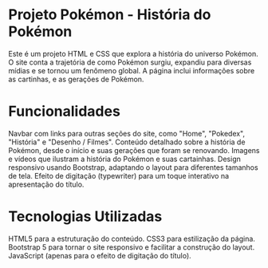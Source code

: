 # Projeto Pokémon - História do Pokémon
Este é um projeto  HTML e CSS que explora a história do universo Pokémon. O site conta a trajetória de como Pokémon surgiu, expandiu para diversas mídias e se tornou um fenômeno global. A página inclui informações sobre as cartinhas, e as gerações de Pokémon.

# Funcionalidades
Navbar com links para outras seções do site, como "Home", "Pokedex", "História" e "Desenho / Filmes".
Conteúdo detalhado sobre a história de Pokémon, desde o início e suas gerações que foram se renovando.
Imagens e vídeos que ilustram a história do Pokémon e suas cartainhas.
Design responsivo usando Bootstrap, adaptando o layout para diferentes tamanhos de tela.
Efeito de digitação (typewriter) para um toque interativo na apresentação do título.


# Tecnologias Utilizadas
HTML5 para a estruturação do conteúdo.
CSS3 para estilização da página.
Bootstrap 5 para tornar o site responsivo e facilitar a construção do layout.
JavaScript (apenas para o efeito de digitação do título).
